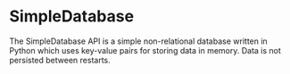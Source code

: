 # SimpleDatabase

The SimpleDatabase API is a simple non-relational database written in Python which uses key-value pairs for storing data in memory. Data is not persisted between restarts.
